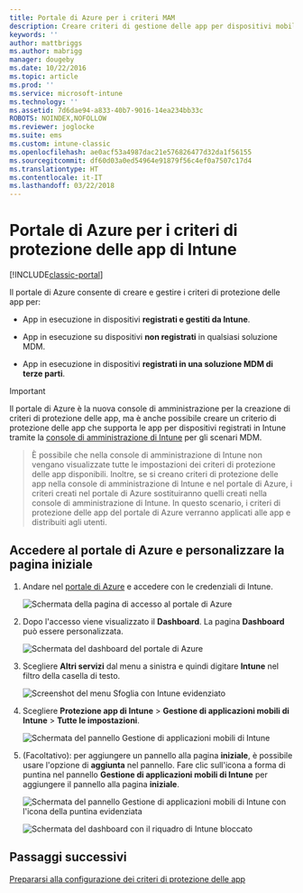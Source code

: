 ```yaml
---
title: Portale di Azure per i criteri MAM
description: Creare criteri di gestione delle app per dispositivi mobili tramite il portale di Azure. I criteri creati possono essere applicati ai dispositivi con o senza registrazione in Intune.
keywords: ''
author: mattbriggs
ms.author: mabrigg
manager: dougeby
ms.date: 10/22/2016
ms.topic: article
ms.prod: ''
ms.service: microsoft-intune
ms.technology: ''
ms.assetid: 7d6dae94-a833-40b7-9016-14ea234bb33c
ROBOTS: NOINDEX,NOFOLLOW
ms.reviewer: joglocke
ms.suite: ems
ms.custom: intune-classic
ms.openlocfilehash: ae0acf53a4987dac21e576826477d32da1f56155
ms.sourcegitcommit: df60d03a0ed54964e91879f56c4ef0a7507c17d4
ms.translationtype: HT
ms.contentlocale: it-IT
ms.lasthandoff: 03/22/2018
---
```

# <a name="azure-portal-for-intune-app-protection-policies"></a>Portale di Azure per i criteri di protezione delle app di Intune

[!INCLUDE[classic-portal](../includes/classic-portal.md)]

Il portale di Azure consente di creare e gestire i criteri di protezione delle app per:

- App in esecuzione in dispositivi **registrati e gestiti da Intune**.

- App in esecuzione su dispositivi **non registrati** in qualsiasi soluzione MDM.
- App in esecuzione in dispositivi **registrati in una soluzione MDM di terze parti**.

>[!IMPORTANT]
> Il portale di Azure è la nuova console di amministrazione per la creazione di criteri di protezione delle app, ma è anche possibile creare un criterio di protezione delle app che supporta le app per dispositivi registrati in Intune tramite la [console di amministrazione di Intune](configure-and-deploy-mobile-application-management-policies-in-the-microsoft-intune-console.md) per gli scenari MDM.

> È possibile che nella console di amministrazione di Intune non vengano visualizzate tutte le impostazioni dei criteri di protezione delle app disponibili. Inoltre, se si creano criteri di protezione delle app nella console di amministrazione di Intune e nel portale di Azure, i criteri creati nel portale di Azure sostituiranno quelli creati nella console di amministrazione di Intune. In questo scenario, i criteri di protezione delle app del portale di Azure verranno applicati alle app e distribuiti agli utenti.


## <a name="sign-in-to-the-azure-portal-and-customize-your-start-page"></a>Accedere al portale di Azure e personalizzare la pagina iniziale

1.  Andare nel [portale di Azure](https://portal.azure.com) e accedere con le credenziali di Intune.

    ![Schermata della pagina di accesso al portale di Azure](../media/AppManagement/AzurePortal_MAMSigninPage.png)

2.  Dopo l'accesso viene visualizzato il **Dashboard**. La pagina **Dashboard** può essere personalizzata.

    ![Schermata del dashboard del portale di Azure](../media/AppManagement/AzurePortal_MAMStartboard_NoMAM.png)

3.  Scegliere **Altri servizi** dal menu a sinistra e quindi digitare **Intune** nel filtro della casella di testo.

    ![Screenshot del menu Sfoglia con Intune evidenziato](../media/AppManagement/MAM-Azure-Portal-1.png)

4.  Scegliere **Protezione app di Intune** > **Gestione di applicazioni mobili di Intune** > **Tutte le impostazioni**.

    ![Schermata del pannello Gestione di applicazioni mobili di Intune](../media/AppManagement/MAM-Azure-Portal-2.png)

5. (Facoltativo): per aggiungere un pannello alla pagina **iniziale**, è possibile usare l'opzione di **aggiunta** nel pannello. Fare clic sull'icona a forma di puntina nel pannello **Gestione di applicazioni mobili di Intune** per aggiungere il pannello alla pagina **iniziale**.

    ![Schermata del pannello Gestione di applicazioni mobili di Intune con l'icona della puntina evidenziata](../media/AppManagement/AzurePortal_MAM_PinBladeAction.png)

    ![Schermata del dashboard con il riquadro di Intune bloccato](../media/AppManagement/AzurePortal_MAM_Startboard_withMAM.png)

## <a name="next-steps"></a>Passaggi successivi
[Prepararsi alla configurazione dei criteri di protezione delle app](get-ready-to-configure-mobile-app-management-policies-with-microsoft-intune.md)
